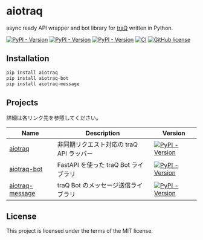 # aiotraq

async ready API wrapper and bot library for [traQ](https://github.com/traPtitech/traQ) written in Python.

[![PyPI - Version](https://img.shields.io/pypi/v/aiotraq?label=aiotraq)](https://pypi.org/project/aiotraq/)
[![PyPI - Version](https://img.shields.io/pypi/v/aiotraq-bot?label=aiotraq-bot)](https://pypi.org/project/aiotraq-bot/)
[![PyPI - Version](https://img.shields.io/pypi/v/aiotraq-message?label=aiotraq-message)](https://pypi.org/project/aiotraq-message/)
[![CI](https://github.com/toshi-pono/aiotraq/actions/workflows/ci.yml/badge.svg)](https://github.com/toshi-pono/aiotraq/actions/workflows/ci.yml)
[![GitHub license](https://img.shields.io/badge/license-MIT-blue.svg)](https://github.com/toshi-pono/aiotraq/blob/main/LICENSE)

## Installation

```bash
pip install aiotraq
pip install aiotraq-bot
pip install aiotraq-message
```

## Projects

詳細は各リンク先を参照してください。

| Name                                                                            | Description                              | Version                                                                                                                             |
| ------------------------------------------------------------------------------- | ---------------------------------------- | ----------------------------------------------------------------------------------------------------------------------------------- |
| [aiotraq](https://github.com/toshi-pono/aiotraq/tree/main/libs/aiotraq)         | 非同期リクエスト対応の traQ API ラッパー | [![PyPI - Version](https://img.shields.io/pypi/v/aiotraq?label=aiotraq)](https://pypi.org/project/aiotraq/)                         |
| [aiotraq-bot](https://github.com/toshi-pono/aiotraq/tree/main/libs/bot)         | FastAPI を使った traQ Bot ライブラリ     | [![PyPI - Version](https://img.shields.io/pypi/v/aiotraq-bot?label=aiotraq-bot)](https://pypi.org/project/aiotraq-bot/)             |
| [aiotraq-message](https://github.com/toshi-pono/aiotraq/tree/main/libs/message) | traQ Bot のメッセージ送信ライブラリ      | [![PyPI - Version](https://img.shields.io/pypi/v/aiotraq-message?label=aiotraq-message)](https://pypi.org/project/aiotraq-message/) |

## License

This project is licensed under the terms of the MIT license.
